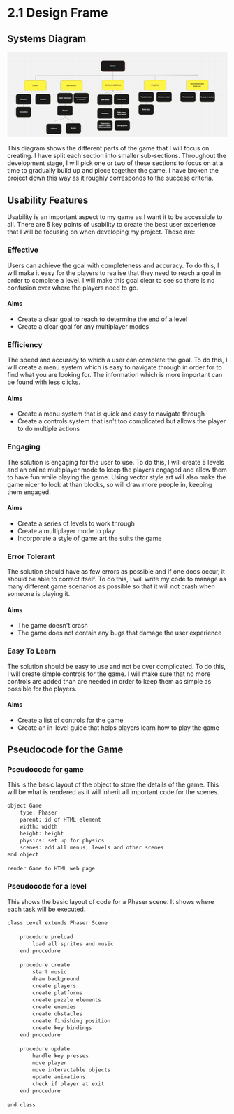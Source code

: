 # 2.1 Design Frame

## Systems Diagram

![](<../.gitbook/assets/image (1).png>)

This diagram shows the different parts of the game that I will focus on creating. I have split each section into smaller sub-sections. Throughout the development stage, I will pick one or two of these sections to focus on at a time to gradually build up and piece together the game. I have broken the project down this way as it roughly corresponds to the success criteria.

## Usability Features

Usability is an important aspect to my game as I want it to be accessible to all. There are 5 key points of usability to create the best user experience that I will be focusing on when developing my project. These are:

### Effective

Users can achieve the goal with completeness and accuracy. To do this, I will make it easy for the players to realise that they need to reach a goal in order to complete a level. I will make this goal clear to see so there is no confusion over where the players need to go.

#### Aims

* Create a clear goal to reach to determine the end of a level
* Create a clear goal for any multiplayer modes

### Efficiency

The speed and accuracy to which a user can complete the goal. To do this, I will create a menu system which is easy to navigate through in order for to find what you are looking for. The information which is more important can be found with less clicks.

#### Aims

* Create a menu system that is quick and easy to navigate through
* Create a controls system that isn't too complicated but allows the player to do multiple actions

### Engaging

The solution is engaging for the user to use. To do this, I will create 5 levels and an online multiplayer mode to keep the players engaged and allow them to have fun while playing the game. Using vector style art will also make the game nicer to look at than blocks, so will draw more people in, keeping them engaged.

#### Aims

* Create a series of levels to work through
* Create a multiplayer mode to play
* Incorporate a style of game art the suits the game

### Error Tolerant

The solution should have as few errors as possible and if one does occur, it should be able to correct itself. To do this, I will write my code to manage as many different game scenarios as possible so that it will not crash when someone is playing it.

#### Aims

* The game doesn't crash
* The game does not contain any bugs that damage the user experience

### Easy To Learn

The solution should be easy to use and not be over complicated. To do this, I will create simple controls for the game. I will make sure that no more controls are added than are needed in order to keep them as simple as possible for the players.

#### Aims

* Create a list of controls for the game
* Create an in-level guide that helps players learn how to play the game

## Pseudocode for the Game

### Pseudocode for game

This is the basic layout of the object to store the details of the game. This will be what is rendered as it will inherit all important code for the scenes.

```
object Game
    type: Phaser
    parent: id of HTML element
    width: width
    height: height
    physics: set up for physics
    scenes: add all menus, levels and other scenes
end object

render Game to HTML web page
```

### Pseudocode for a level

This shows the basic layout of code for a Phaser scene. It shows where each task will be executed.

```
class Level extends Phaser Scene

    procedure preload
        load all sprites and music
    end procedure
    
    procedure create
        start music
        draw background
        create players
        create platforms
        create puzzle elements
        create enemies
        create obstacles
        create finishing position
        create key bindings
    end procedure
    
    procedure update
        handle key presses
        move player
        move interactable objects
        update animations
        check if player at exit
    end procedure
    
end class
```
